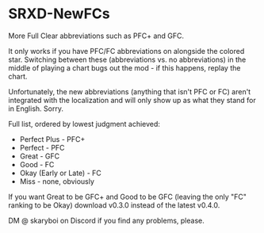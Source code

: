 # SRXD-NewFCs
More Full Clear abbreviations such as PFC+ and GFC.  
  
It only works if you have PFC/FC abbreviations on alongside the colored star. Switching between these (abbreviations vs. no abbreviations) in the middle of playing a chart bugs out the mod - if this happens, replay the chart.  
  
Unfortunately, the new abbreviations (anything that isn't PFC or FC) aren't integrated with the localization and will only show up as what they stand for in English. Sorry.  
  
 
Full list, ordered by lowest judgment achieved:  
* Perfect Plus - PFC+  
* Perfect - PFC  
* Great - GFC  
* Good - FC  
* Okay (Early or Late) - FC  
* Miss - none, obviously  

If you want Great to be GFC+ and Good to be GFC (leaving the only "FC" ranking to be Okay) download v0.3.0 instead of the latest v0.4.0.

DM @ skaryboi on Discord if you find any problems, please.
